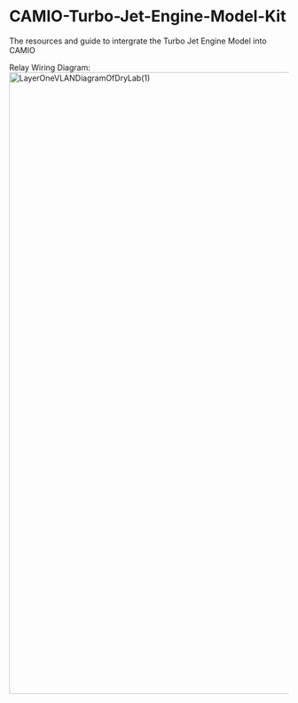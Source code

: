 # CAMIO-Turbo-Jet-Engine-Model-Kit
The resources and guide to intergrate the Turbo Jet Engine Model into CAMIO

Relay Wiring Diagram:
<img width="1127" height="1122" alt="LayerOneVLANDiagramOfDryLab(1)" src="https://github.com/user-attachments/assets/e015b57c-3c97-4f24-9108-83e5c36dc322" />
